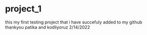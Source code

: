# project_1
this my first testing project that i have succefuly added to my github thankyou patika and kodliyoruz 2/14/2022
